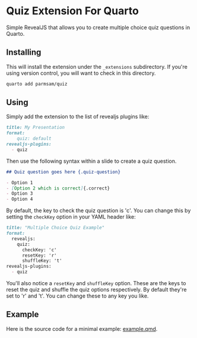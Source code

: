# Quiz Extension For Quarto

Simple RevealJS that allows you to create multiple choice quiz questions in Quarto.

## Installing

This will install the extension under the `_extensions` subdirectory.
If you're using version control, you will want to check in this directory.

```bash
quarto add parmsam/quiz
```

## Using

Simply add the extension to the list of revealjs plugins like:

``` markdown
title: My Presentation
format:
    quiz: default
revealjs-plugins:
  - quiz
```

Then use the following syntax within a slide to create a quiz question.

``` markdown
## Quiz question goes here {.quiz-question}

- Option 1
- [Option 2 which is correct]{.correct}
- Option 3
- Option 4
```

By default, the key to check the quiz question is 'c'. You can change this by setting the `checkKey` option in your YAML header like:

```markdown
title: "Multiple Choice Quiz Example"
format:
  revealjs:
    quiz: 
      checkKey: 'c'
      resetKey: 'r'
      shuffleKey: 't'
revealjs-plugins:
  - quiz
```

You'll also notice a `resetKey` and `shuffleKey` option. These are the keys to reset the quiz and shuffle the quiz options respectively. By default they're set to 'r' and 't'. You can change these to any key you like.

## Example

Here is the source code for a minimal example: [example.qmd](example.qmd).

